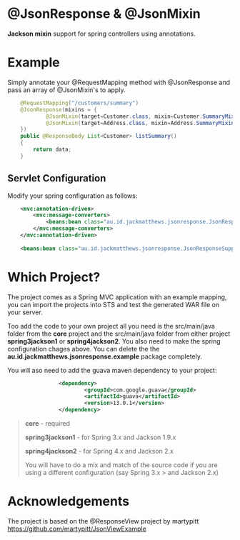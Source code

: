 @JsonResponse & @JsonMixin
==========================

**Jackson mixin** support for spring controllers using annotations.

Example
=======

Simply annotate your @RequestMapping method with @JsonResponse and pass an array of @JsonMixin's to apply.

``` java
	@RequestMapping("/customers/summary")
	@JsonResponse(mixins = {
			@JsonMixin(target=Customer.class, mixin=Customer.SummaryMixin.class),
			@JsonMixin(target=Address.class, mixin=Address.SummaryMixin.class)
	})
	public @ResponseBody List<Customer> listSummary()
	{
		return data;
	}
```
	
Servlet Configuration
---------------------

Modify your spring configuration as follows:
``` xml
	<mvc:annotation-driven>
		<mvc:message-converters>
			<beans:bean class="au.id.jackmatthews.jsonresponse.JsonResponseAwareJsonMessageConverter" />
		</mvc:message-converters>
	</mvc:annotation-driven>
	
	<beans:bean class="au.id.jackmatthews.jsonresponse.JsonResponseSupportFactoryBean" />
```

Which Project?
==============
The project comes as a Spring MVC application with an example mapping, you can import the projects into STS and test the generated WAR file on your server.  

Too add the code to your own project all you need is the src/main/java folder from the **core** project and the src/main/java folder from either project **spring3jackson1** or **spring4jackson2**.  You also need to make the spring configuration chages above.  You can delete the the **au.id.jackmatthews.jsonresponse.example** package completely.

You will aso need to add the guava maven dependency to your project:
``` xml
                <dependency>
                        <groupId>com.google.guava</groupId>
                        <artifactId>guava</artifactId>
                        <version>13.0.1</version>
                </dependency> 
```

> __core__ - required
> 
> __spring3jackson1__ - for Spring 3.x and Jackson 1.9.x
> 
> __spring4jackson2__ - for Spring 4.x and Jackson 2.x
>
> You will have to do a mix and match of the source code if you are using a different configuration 
> (say Spring 3.x > and Jackson 2.x)

Acknowledgements
================
The project is based on the @ResponseView project by martypitt
https://github.com/martypitt/JsonViewExample
